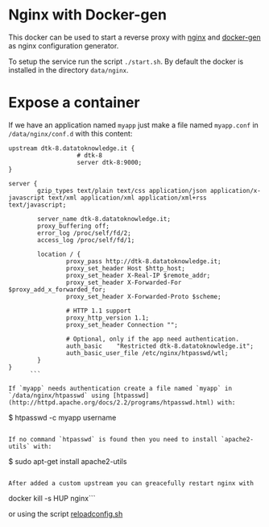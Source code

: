 Nginx with Docker-gen
=====================

This docker can be used to start a reverse proxy with [nginx](http://nginx.org/en/) and [docker-gen](https://github.com/jwilder/docker-gen) as nginx configuration generator.

To setup the service run the script `./start.sh`. By default the docker is installed in the directory `data/nginx`.

Expose a container
==================

If we have an application named `myapp` just make a file named `myapp.conf` in `/data/nginx/conf.d` with this content:

```
upstream dtk-8.datatoknowledge.it {
                   # dtk-8
                   server dtk-8:9000;
}

server {
        gzip_types text/plain text/css application/json application/x-javascript text/xml application/xml application/xml+rss text/javascript;

        server_name dtk-8.datatoknowledge.it;
        proxy_buffering off;
        error_log /proc/self/fd/2;
        access_log /proc/self/fd/1;

        location / {
                proxy_pass http://dtk-8.datatoknowledge.it;
                proxy_set_header Host $http_host;
                proxy_set_header X-Real-IP $remote_addr;
                proxy_set_header X-Forwarded-For $proxy_add_x_forwarded_for;
                proxy_set_header X-Forwarded-Proto $scheme;

                # HTTP 1.1 support
                proxy_http_version 1.1;
                proxy_set_header Connection "";

                # Optional, only if the app need authentication.
                auth_basic    "Restricted dtk-8.datatoknowledge.it";
                auth_basic_user_file /etc/nginx/htpasswd/wtl;
        }
}
      ```

If `myapp` needs authentication create a file named `myapp` in `/data/nginx/htpasswd` using [htpasswd](http://httpd.apache.org/docs/2.2/programs/htpasswd.html) with:

```

$ htpasswd -c myapp username

```

If no command `htpasswd` is found then you need to install `apache2-utils` with:

```

$ sudo apt-get install apache2-utils

```

After added a custom upstream you can greacefully restart nginx with

```

docker kill -s HUP nginx\`\`\`

or using the script [reloadconfig.sh](reloadconfig.sh)
